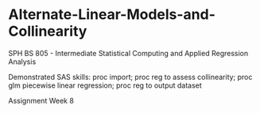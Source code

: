 # Alternate-Linear-Models-and-Collinearity

SPH BS 805 - Intermediate Statistical Computing and Applied Regression Analysis

Demonstrated SAS skills: proc import; proc reg to assess collinearity; proc glm piecewise linear regression; proc reg to output dataset

Assignment Week 8
